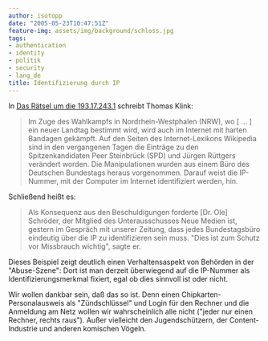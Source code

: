 ```yaml
---
author: isotopp
date: "2005-05-23T10:47:51Z"
feature-img: assets/img/background/schloss.jpg
tags:
- authentication
- identity
- politik
- security
- lang_de
title: Identifizierung durch IP
---
```

In [Das Rätsel um die 193.17.243.1](http://www.schenefelder-tageblatt.de/fr_rechts.php?aid=21657&kat=5&dir=/Homepage/news)
schreibt Thomas Klink:

> Im Zuge des Wahlkampfs in Nordrhein-Westphalen (NRW), wo [ ... ] ein neuer
> Landtag bestimmt wird, wird auch im Internet mit harten Bandagen gekämpft.
> Auf den Seiten des Internet-Lexikons Wikipedia sind in den vergangenen
> Tagen die Einträge zu den Spitzenkandidaten Peer Steinbrück (SPD) und
> Jürgen Rüttgers verändert worden. Die Manipulationen wurden aus einem Büro
> des Deutschen Bundestags heraus vorgenommen. Darauf weist die IP-Nummer,
> mit der Computer im Internet identifiziert werden, hin.

Schließend heißt es: 

> Als Konsequenz aus den Beschuldigungen forderte [Dr. Ole] Schröder, der
> Mitglied des Unterausschusses Neue Medien ist, gestern im Gespräch mit
> unserer Zeitung, dass jedes Bundestagsbüro eindeutig über die IP zu
> identifizieren sein muss. "Dies ist zum Schutz vor Missbrauch wichtig",
> sagte er.

Dieses Beispiel zeigt deutlich einen Verhaltensaspekt von Behörden in der
"Abuse-Szene": Dort ist man derzeit überwiegend auf die IP-Nummer als
Identifizierungsmerkmal fixiert, egal ob dies sinnvoll ist oder nicht.

Wir wollen dankbar sein, daß das so ist. Denn einen
Chipkarten-Personalausweis als "Zündschlüssel" und Login für den Rechner und
die Anmeldung am Netz wollen wir wahrscheinlich alle nicht ("jeder nur einen
Rechner, rechts raus"). Außer vielleicht den Jugendschützern, der
Content-Industrie und anderen komischen Vögeln.
